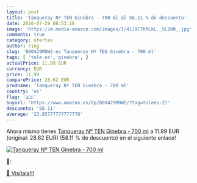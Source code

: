 ```yaml
---
layout: post
title: 'Tanqueray Nº TEN Ginebra - 700 ml al 58.11 % de descuento'
date: 2020-07-29 08:53:18
image: 'https://m.media-amazon.com/images/I/41J9C7KMLkL._SL200_.jpg'
comments: true
category: ofertas
author: ring
slug: 'B00429MOW2-es Tanqueray Nº TEN Ginebra - 700 ml'
tags: [ 'tole.es','ginebra', ]
actualPrice: 11.99 EUR
currency: EUR
price: 11.99
comparePrice: 28.62 EUR
prodname: 'Tanqueray Nº TEN Ginebra - 700 ml'
country: 'es'
flag: '🇪🇸'
buyurl: 'https://www.amazon.es/dp/B00429MOW2/?tag=tolees-21'
descuento: '58.11'
average: '23.85777777777778'
---
```


Ahora mismo tienes [Tanqueray Nº TEN Ginebra - 700 ml](https://www.amazon.es/dp/B00429MOW2/?tag=tolees-21) a 11.99 EUR (original: 28.62 EUR) (58.11 %  de descuento) en el siguiente enlace!

[![Tanqueray Nº TEN Ginebra - 700 ml](https://m.media-amazon.com/images/I/41J9C7KMLkL._SL200_.jpg)](https://www.amazon.es/dp/B00429MOW2/?tag=tolees-21)

🔎:


[🛒 Visítala!!!](https://www.amazon.es/dp/B00429MOW2/?tag=tolees-21)
